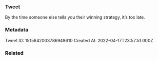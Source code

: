 ### Tweet
By the time someone else tells you their winning strategy, it’s too late.

### Metadata
Tweet ID: 1515842003786948610
Created At: 2022-04-17T23:57:51.000Z

### Related

